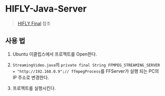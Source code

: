 # HIFLY-Java-Server
> [HIFLY Final](https://github.com/HIFLY-CSM/HIFLY-Final) 참조

## 사용 법

1. Ubuntu 이클립스에서 프로젝트를 Open한다.

2. ```StreamingVideo.java```의 ```private final String FFMPEG_STREAMING_SERVER = "http://192.168.0.9";// ffmpegProcess```를 FFServer가 실행 되는 PC의 IP 주소로 변경한다.

3. 프로젝트를 실행시킨다.
